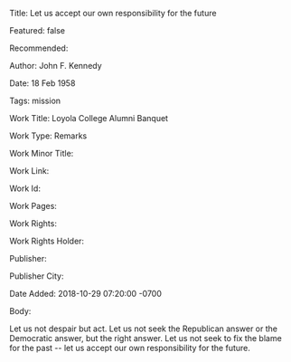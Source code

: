 Title: Let us accept our own responsibility for the future

Featured: false

Recommended: 

Author: John F. Kennedy

Date: 18 Feb 1958

Tags: mission

Work Title: Loyola College Alumni Banquet

Work Type: Remarks

Work Minor Title:  

Work Link: 

Work Id:  

Work Pages:  

Work Rights:  

Work Rights Holder:  

Publisher:  

Publisher City:  

Date Added: 2018-10-29 07:20:00 -0700

Body:

Let us not despair but act. Let us not seek the Republican answer or the Democratic answer, but the right answer. Let us not seek to fix the blame for the past -- let us accept our own responsibility for the future. 


